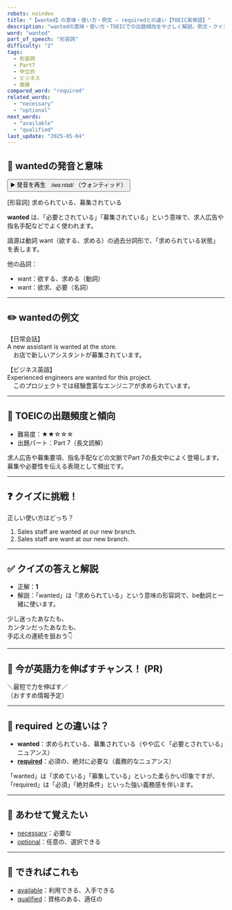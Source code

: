 ```yaml
---
robots: noindex
title: "【wanted】の意味・使い方・例文 ― requiredとの違い【TOEIC英単語】"
description: "wantedの意味・使い方・TOEICでの出題傾向をやさしく解説。例文・クイズ付きでrequiredとの違いもわかりやすく学べます。"
word: "wanted"
part_of_speech: "形容詞"
difficulty: "2"
tags:
  - 形容詞
  - Part7
  - 中立的
  - ビジネス
  - 面接
compared_word: "required"
related_words:
  - "necessary"
  - "optional"
next_words:
  - "available"
  - "qualified"
last_update: "2025-05-04"
---
```


## 🔰 wantedの発音と意味

<button class="play-audio" onclick="playTTS('wanted')">
  <span class="play-audio-main">
    ▶️ 発音を再生　/wɑːntɪd/
  </span>
  <span class="play-audio-sub">
    （ウォンティッド）
  </span>
</button>

[形容詞] 求められている、募集されている

**wanted** は、「必要とされている」「募集されている」という意味で、求人広告や指名手配などでよく使われます。

語源は動詞 want（欲する、求める）の過去分詞形で、「求められている状態」を表します。

他の品詞：  
- want：欲する、求める（動詞）
- want：欲求、必要（名詞）

---

## ✏️ wantedの例文

【日常会話】  
A new assistant is wanted at the store.  
　お店で新しいアシスタントが募集されています。

【ビジネス英語】  
Experienced engineers are wanted for this project.  
　このプロジェクトでは経験豊富なエンジニアが求められています。

---

## 🎯 TOEICの出題頻度と傾向

- 難易度：★★☆☆☆
- 出題パート：Part 7（長文読解）

求人広告や募集要項、指名手配などの文脈でPart 7の長文中によく登場します。募集や必要性を伝える表現として頻出です。

---

## ❓ クイズに挑戦！

正しい使い方はどっち？

1. Sales staff are wanted at our new branch.  
2. Sales staff are want at our new branch.

---

## ✅ クイズの答えと解説

- 正解：**1**
- 解説：「wanted」は「求められている」という意味の形容詞で、be動詞と一緒に使います。

少し迷ったあなたも、  
カンタンだったあなたも、  
手応えの連続を狙おう👇️

---

## 🚀 今が英語力を伸ばすチャンス！ (PR)

<div class="info-center">
＼最短で力を伸ばす／<br>  
（おすすめ情報予定）
</div>

---

## 🤔  required との違いは？

- **wanted**：求められている、募集されている（やや広く「必要とされている」ニュアンス）
- **[required](/word/required)**：必須の、絶対に必要な（義務的なニュアンス）

「wanted」は「求めている」「募集している」といった柔らかい印象ですが、「required」は「必須」「絶対条件」といった強い義務感を伴います。

---

## 🧩 あわせて覚えたい

- [necessary](/word/necessary)：必要な
- [optional](/word/optional)：任意の、選択できる

---

## 📖 できればこれも

- [available](/word/available)：利用できる、入手できる
- [qualified](/word/qualified)：資格のある、適任の

<!-- cvid: aid35_bid01 -->
